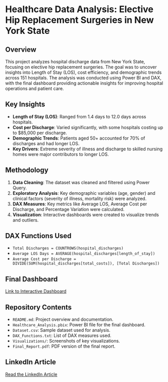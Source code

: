 # Healthcare Data Analysis: Elective Hip Replacement Surgeries in New York State

## Overview
This project analyzes hospital discharge data from New York State, focusing on elective hip replacement surgeries. The goal was to uncover insights into Length of Stay (LOS), cost efficiency, and demographic trends across 151 hospitals. The analysis was conducted using Power BI and DAX, with the final dashboard providing actionable insights for improving hospital operations and patient care.

## Key Insights
- **Length of Stay (LOS)**: Ranged from 1.4 days to 12.0 days across hospitals.
- **Cost per Discharge**: Varied significantly, with some hospitals costing up to $85,000 per discharge.
- **Demographic Trends**: Patients aged 50+ accounted for 70% of discharges and had longer LOS.
- **Key Drivers**: Extreme severity of illness and discharge to skilled nursing homes were major contributors to longer LOS.

## Methodology
1. **Data Cleaning**: The dataset was cleaned and filtered using Power Query.
2. **Exploratory Analysis**: Key demographic variables (age, gender) and clinical factors (severity of illness, mortality risk) were analyzed.
3. **DAX Measures**: Key metrics like Average LOS, Average Cost per Discharge, and Percentage Variation were calculated.
4. **Visualization**: Interactive dashboards were created to visualize trends and outliers.

## DAX Functions Used
- `Total Discharges = COUNTROWS(hospital_discharges)`
- `Average LOS Days = AVERAGE(hospital_discharges[length_of_stay])`
- `Average Cost per Discharge = DIVIDE(SUM(hospital_discharges[total_costs]), [Total Discharges])`

## Final Dashboard
[Link to Interactive Dashboard](https://app.powerbi.com/groups/me/reports/b77aa5d9-ac44-4360-99e1-a8d9b8c3eebf/46d83e22d57023121d38?experience=power-bi)  


## Repository Contents
- `README.md`: Project overview and documentation.
- `Healthcare_Analysis.pbix`: Power BI file for the final dashboard.
- `Dataset.csv`: Sample dataset used for analysis.
- `DAX_Functions.txt`: List of DAX measures used.
- `Visualizations/`: Screenshots of key visualizations.
- `Final_Report.pdf`: PDF version of the final report.

## LinkedIn Article
[Read the LinkedIn Article](#)
